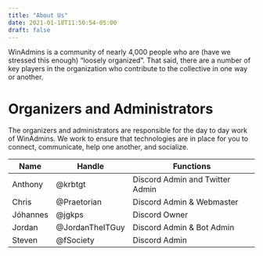 ```yaml
---
title: "About Us"
date: 2021-01-18T11:50:54-05:00
draft: false
---
```


WinAdmins is a community of nearly 4,000 people who are (have we stressed this enough) “loosely organized”. That said, there are a number of key players in the organization who contribute to the collective in one way or another.

# Organizers and Administrators

The organizers and administrators are responsible for the day to day work of WinAdmins. We work to ensure that technologies are in place for you to connect, communicate, help one another, and socialize.

Name|Handle|Functions
-|-|-
Anthony|@krbtgt|Discord Admin and Twitter Admin
Chris|@Praetorian|Discord Admin & Webmaster
Jóhannes|@jgkps|Discord Owner
Jordan|@JordanTheITGuy|Discord Admin & Bot Admin
Steven|@fSociety|Discord Admin

